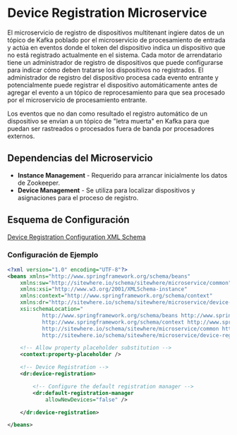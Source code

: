 # Device Registration Microservice

<Seo/>

El microservicio de registro de dispositivos multitenant ingiere datos de un tópico de
Kafka poblado por el microservicio de procesamiento de entrada y actúa en eventos donde
el token del dispositivo indica un dispositivo que no está registrado actualmente en el
sistema. Cada motor de arrendatario tiene un administrador de registro de dispositivos
que puede configurarse para indicar cómo deben tratarse los dispositivos no registrados.
El administrador de registro del dispositivo procesa cada evento entrante y potencialmente
puede registrar el dispositivo automáticamente antes de agregar el evento a un tópico
de reprocesamiento para que sea procesado por el microservicio de procesamiento entrante.

Los eventos que no dan como resultado el registro automático de un dispositivo se
envían a un tópico de "letra muerta" en Kafka para que puedan ser rastreados o procesados
fuera de banda por procesadores externos.

## Dependencias del Microservicio

- **Instance Management** - Requerido para arrancar inicialmente los datos de Zookeeper.
- **Device Management** - Se utiliza para localizar dispositivos y asignaciones para el proceso de registro.

## Esquema de Configuración

[Device Registration Configuration XML Schema](http://sitewhere.io/schema/sitewhere/microservice/device-registration/current/device-registration.xsd)

### Configuración de Ejemplo

```xml
<?xml version="1.0" encoding="UTF-8"?>
<beans xmlns="http://www.springframework.org/schema/beans"
	xmlns:sw="http://sitewhere.io/schema/sitewhere/microservice/common"
	xmlns:xsi="http://www.w3.org/2001/XMLSchema-instance"
	xmlns:context="http://www.springframework.org/schema/context"
	xmlns:dr="http://sitewhere.io/schema/sitewhere/microservice/device-registration"
	xsi:schemaLocation="
           http://www.springframework.org/schema/beans http://www.springframework.org/schema/beans/spring-beans-3.1.xsd
           http://www.springframework.org/schema/context http://www.springframework.org/schema/context/spring-context-3.1.xsd
           http://sitewhere.io/schema/sitewhere/microservice/common http://sitewhere.io/schema/sitewhere/microservice/common/current/microservice-common.xsd
           http://sitewhere.io/schema/sitewhere/microservice/device-registration http://sitewhere.io/schema/sitewhere/microservice/device-registration/current/device-registration.xsd">

	<!-- Allow property placeholder substitution -->
	<context:property-placeholder />

	<!-- Device Registration -->
	<dr:device-registration>

		<!-- Configure the default registration manager -->
		<dr:default-registration-manager
			allowNewDevices="false" />

	</dr:device-registration>

</beans>
```
